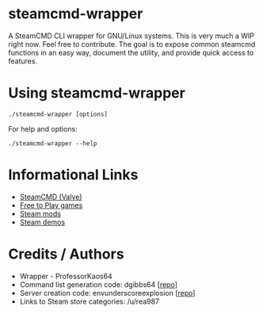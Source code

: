 # steamcmd-wrapper

A SteamCMD CLI wrapper for GNU/Linux systems. This is very much a WIP right now. Feel free to contribute. The goal is to expose common steamcmd functions in an easy way, document the utility, and provide quick access to features.

# Using steamcmd-wrapper

`./steamcmd-wrapper [options]`

For help and options:

`./steamcmd-wrapper --help`

# Informational Links

* [SteamCMD (Valve)](https://developer.valvesoftware.com/wiki/SteamCMD)
* [Free to Play games](http://store.steampowered.com/genre/Free%20to%20Play/)
* [Steam mods](http://store.steampowered.com/search/?category1=997)
* [Steam demos](http://store.steampowered.com/search/?category1=10)

# Credits / Authors

* Wrapper - ProfessorKaos64
* Command list generation code: dgibbs64 [[repo](https://github.com/dgibbs64/SteamCMD-Commands-List)]
* Server creation code: envunderscoreexplosion [[repo](https://github.com/envunderscoreexplosion/steamcmdscript)]
* Links to Steam store categories: /u/rea987
